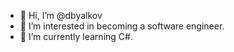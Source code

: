 - 👋 Hi, I’m @dbyalkov
- 👀 I’m interested in becoming a software engineer.
- 🌱 I’m currently learning C#.

<!---
dbyalkov/dbyalkov is a ✨ special ✨ repository because its `README.md` (this file) appears on your GitHub profile.
You can click the Preview link to take a look at your changes.
--->
